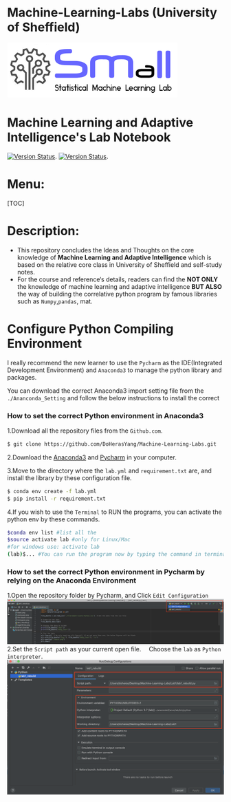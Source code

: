 # Machine-Learning-Labs (University of Sheffield)

![](./Pictures/top_image.png)

**Machine Learning and Adaptive Intelligence's Lab Notebook** 
=========================
[![Version Status](https://img.shields.io/badge/Build-passing-green)](). [![Version Status](https://img.shields.io/badge/Python-3.7-yellow)](). 

Menu:
=========================
[TOC]


Description:
=========================
- This repository concludes the Ideas and Thoughts on the core knowledge of **Machine Learning and Adaptive Intelligence** which is based on the relative core class in University of Sheffield and self-study notes.
- For the course and reference‘s details, readers can find the **NOT ONLY** the knowledge of machine learning and adaptive intelligence **BUT ALSO** the way of building the correlative python program by famous libraries such as `Numpy`,`pandas`, mat.


Configure Python Compiling Environment
==============================
I really recommend the new learner to use the `Pycharm` as the IDE(Integrated Development Environment) and `Anaconda3` to manage the python library and packages.

You can download the correct Anaconda3 import setting file from the `./Ananconda_Setting` and follow the below instructions to install the correct 

### How to set the correct Python environment in Anaconda3
1.Download all the repository files from the `Github.com`.

```sh
$ git clone https://github.com/DoHerasYang/Machine-Learning-Labs.git
```
2.Download the [Anaconda3](https://www.anaconda.com/distribution/#download-section) and [Pycharm](https://www.jetbrains.com/pycharm/download/#section=mac) in your computer.

3.Move to the directory where the `lab.yml` and `requirement.txt` are, and install the library by these configuration file.

```sh
$ conda env create -f lab.yml
$ pip install -r requirement.txt
```
4.If you wish to use the `Terminal` to RUN the programs, you can activate the python env by these commands.

```sh
$conda env list #list all the
$source activate lab #only for Linux/Mac
#for windows use: activate lab
(lab)$... #You can run the program now by typing the command in terminal
``` 
### How to set the correct Python environment in Pycharm by relying on the Anaconda Environment
1.Open the repository folder by Pycharm, and Click `Edit Configuration`
![](./Pictures/inst1.png)
2.Set the `Script path` as your current open file.
&emsp;Choose the `lab` as `Python interpreter`.
![](./Pictures/inst2.png)


